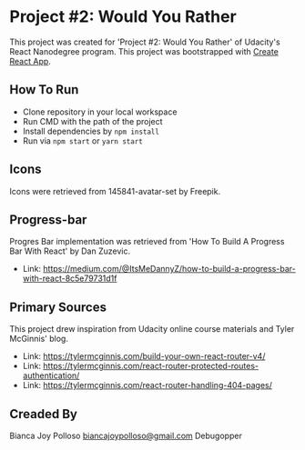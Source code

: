 

# Project #2: Would You Rather
This project was created for 'Project #2: Would You Rather' of Udacity's React Nanodegree program.  This project was bootstrapped with [Create React App](https://github.com/facebookincubator/create-react-app).


## How To Run
- Clone repository in your local workspace
- Run CMD with the path of the project
- Install dependencies by `npm install`
- Run via `npm start` or `yarn start`

## Icons
Icons were retrieved from 145841-avatar-set by Freepik.

## Progress-bar
Progres Bar implementation was retrieved from 'How To Build A Progress Bar With React' by Dan Zuzevic.  
* Link: https://medium.com/@ItsMeDannyZ/how-to-build-a-progress-bar-with-react-8c5e79731d1f

## Primary Sources
This project drew inspiration from Udacity online course materials and Tyler McGinnis' blog.
* Link: https://tylermcginnis.com/build-your-own-react-router-v4/
* Link: https://tylermcginnis.com/react-router-protected-routes-authentication/
* Link: https://tylermcginnis.com/react-router-handling-404-pages/


## Creaded By
Bianca Joy Polloso
biancajoypolloso@gmail.com
Debugopper
